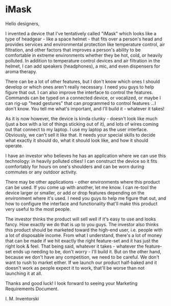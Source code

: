 # iMask

Hello designers, 

I invented a device that I've tentatively called "iMask" which looks like a type of headgear - like a space helmet - that fits over a person's head and provides services and environmental protection like temperature control, air filtration, and other factors that improves a person's ability to be comfortable in extreme environments whether they be hot, cold, or heavily polluted.  In addition to temperature control devices and air filtration in the helmet, I can add speakers (headphones), a mic, and even dispensers for aroma therapy.  

There can be a lot of other features, but I don't know which ones I should develop or which ones aren't really necessary.  I need you guys to help figure that out.  I can also improve the interface to control the features.  Commands can be typed on a connected device, or vocalized, or maybe I can rig-up "head gestures" that can programmed to control features ...I don't know.  You tell me what's important, and I'll build it - whatever it takes!

As it is now however, the device is kinda clunky - doesn't look like much (just a box with a lot of things sticking out of it), and lots of wires coming out that connect to my laptop.  I use my laptop as the user interface.  Obviously, we can't sell it like that.  It needs your special skills to decide what exactly it should do, what it should look like, and how it should operate.  

I have an investor who believes he has an application where we can use this technology: in heavily polluted cities!  I can construct the device so it fits comfortably for hours on one's shoulders and can be worn during commutes or any outdoor activity.  

There may be other applications - other environments where this product can be used.  If you come up with another, let me know.  I can re-tool the device larger or smaller, or add or drop features depending on the environment where it's used.  I need you guys to help me figure that out, and how to configure the interface and functionality that'll make this product very useful to the most people.  

The investor thinks the product will sell well if it's easy to use and looks fancy.  How exactly we do that is up to you guys.  The investor also thinks this product should be marketed toward the high-end user, i.e. people with a lot of disposable income.  From what I understand, there's a lot of money that can be made if we hit exactly the right feature-set and it has just the right look & feel. That being said, whatever it takes - whatever the feature-set ends up needing to be, don't worry - I'll build it.  But on the other hand, because we don't have any competition, we need to be careful.  We don't want to rush to market either.  If we launch our product half-baked and it doesn't work as people expect it to work, that'll be worse than not launching it at all.  

Thanks and good luck!  I look forward to seeing your Marketing Requirements Document.

I. M. Inventorski